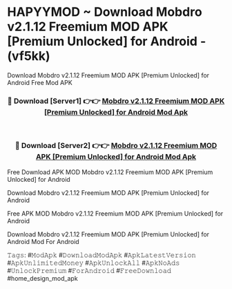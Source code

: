 # HAPYYMOD ~ Download Mobdro v2.1.12 Freemium MOD APK [Premium Unlocked] for Android - (vf5kk)
Download Mobdro v2.1.12 Freemium MOD APK [Premium Unlocked] for Android Free Mod APK

<div align="center">
<h3>🔴 Download [Server1] 👉👉 <a href="https://apk-comot.site?title=Mobdro_v2.1.12_Freemium_MOD_APK_[Premium_Unlocked]_for_Android">Mobdro v2.1.12 Freemium MOD APK [Premium Unlocked] for Android Mod Apk</a></h3><br>

<h3>🔴 Download [Server2] 👉👉 <a href="https://apk-comot.site?title=Mobdro_v2.1.12_Freemium_MOD_APK_[Premium_Unlocked]_for_Android">Mobdro v2.1.12 Freemium MOD APK [Premium Unlocked] for Android Mod Apk</a></h3>
</div>


Free Download APK MOD Mobdro v2.1.12 Freemium MOD APK [Premium Unlocked] for Android

Download Mobdro v2.1.12 Freemium MOD APK [Premium Unlocked] for Android 

Free APK MOD Mobdro v2.1.12 Freemium MOD APK [Premium Unlocked] for Android 

Download Mobdro v2.1.12 Freemium MOD APK [Premium Unlocked] for Android Mod For Android

𝚃𝚊𝚐𝚜: #𝙼𝚘𝚍𝙰𝚙𝚔 #𝙳𝚘𝚠𝚗𝚕𝚘𝚊𝚍𝙼𝚘𝚍𝙰𝚙𝚔 #𝙰𝚙𝚔𝙻𝚊𝚝𝚎𝚜𝚝𝚅𝚎𝚛𝚜𝚒𝚘𝚗 #𝙰𝚙𝚔𝚄𝚗𝚕𝚒𝚖𝚒𝚝𝚎𝚍𝙼𝚘𝚗𝚎𝚢 #𝙰𝚙𝚔𝚄𝚗𝚕𝚘𝚌𝚔𝙰𝚕𝚕 #𝙰𝚙𝚔𝙽𝚘𝙰𝚍𝚜 #𝚄𝚗𝚕𝚘𝚌𝚔𝙿𝚛𝚎𝚖𝚒𝚞𝚖 #𝙵𝚘𝚛𝙰𝚗𝚍𝚛𝚘𝚒𝚍 #𝙵𝚛𝚎𝚎𝙳𝚘𝚠𝚗𝚕𝚘𝚊𝚍 #home_design_mod_apk